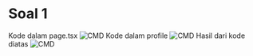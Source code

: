 # Soal 1
Kode dalam page.tsx
![CMD](/my-app/img/pagetsx.png)
Kode dalam profile
![CMD](/my-app/img/profiletsx.png)
Hasil dari kode diatas 
![CMD](/my-app/img/hasil1.png)